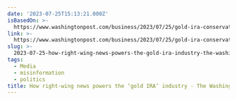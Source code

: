 ```yaml
---
date: '2023-07-25T15:13:21.000Z'
isBasedOn: >-
  https://www.washingtonpost.com/business/2023/07/25/gold-ira-conservative-media/
link: >-
  https://www.washingtonpost.com/business/2023/07/25/gold-ira-conservative-media/
slug: >-
  2023-07-25-how-right-wing-news-powers-the-gold-ira-industry-the-washington-post
tags:
  - Media
  - misinformation
  - politics
title: How right-wing news powers the ‘gold IRA’ industry - The Washington Post
---
```


